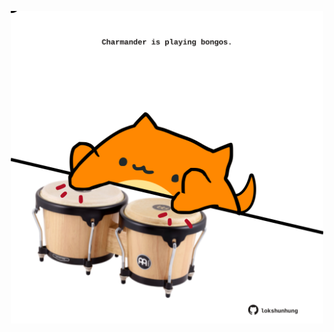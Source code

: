 <!-- built at 23/07/2025, 16:00:48 UTC -->
<p align="center">
  <img width="500" height="500" src="./ReadmeImage.svg">
</p>
